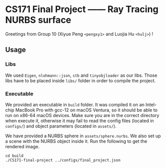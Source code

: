 # CS171 Final Project —— Ray Tracing NURBS surface

Greetings from Group 10 (Xiyue Peng `<pengxy1>` and Luojia Hu `<hulj>`) !

## Usage

### Libs

We used `Eigen`, `nlohmann::json`, `stb` and `tinyobjloader` as our libs. Those libs have to be placed inside `libs/` folder in order to compile the project.

### Executable

We provided an executable in `build` folder. It was compiled it on an Intel-chip MacBook Pro with gcc-12 on macOS Ventura, so it should be able to run on x86-64 macOS devices. Make sure you are in the correct directory when execute it, otherwise it may fail to read the config files (located in `configs/`) and object parameters (located in `assets/`).

We have provided a NURBS sphere in `assets/sphere.nurbs`. We also set up a scene with the NURBS object inside it. Run the following to get the rendered image.

```shell
cd build
./CS171-final-project ../configs/final_project.json
```
